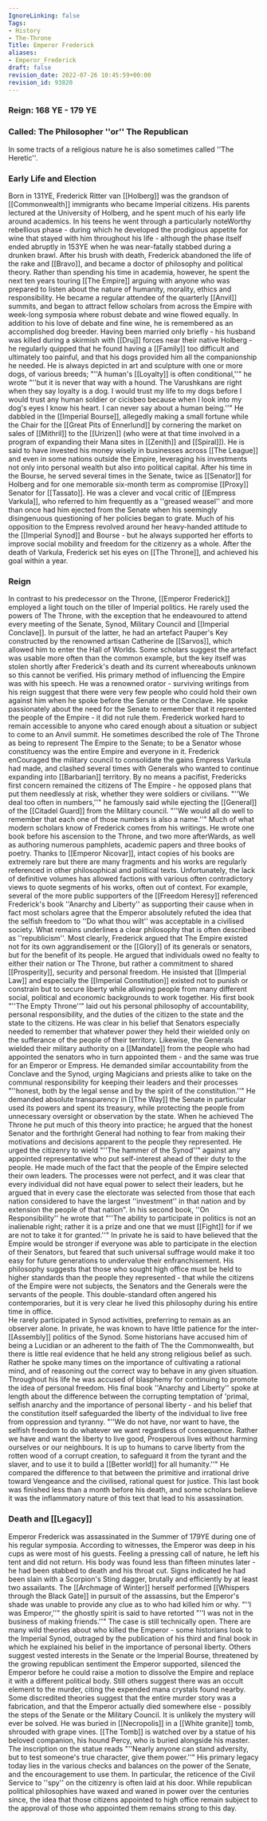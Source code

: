 ```yaml
---
IgnoreLinking: false
Tags:
- History
- The-Throne
Title: Emperor Frederick
aliases:
- Emperor_Frederick
draft: false
revision_date: 2022-07-26 10:45:59+00:00
revision_id: 93820
---
```


### Reign: 168 YE - 179 YE
### Called: The Philosopher ''or'' The Republican
In some tracts of a religious nature he is also sometimes called ''The Heretic''.
### Early Life and Election
Born in 131YE, Frederick Ritter van [[Holberg]] was the grandson of [[Commonwealth]] immigrants who became Imperial citizens. His parents lectured at the University of Holberg, and he spent much of his early life around academics. In his teens he went through a particularly noteWorthy rebellious phase - during which he developed the prodigious appetite for wine that stayed with him throughout his life - although the phase itself ended abruptly in 153YE when he was near-fatally stabbed during a drunken brawl. After his brush with death, Frederick abandoned the life of the rake and [[Bravo]], and became a doctor of philosophy and political theory.
Rather than spending his time in academia, however, he spent the next ten years touring [[The Empire]] arguing with anyone who was prepared to listen about the nature of humanity, morality, ethics and responsibility. He became a regular attendee of the quarterly [[Anvil]] summits, and began to attract fellow scholars from across the Empire with week-long symposia where robust debate and wine flowed equally. In addition to his love of debate and fine wine, he is remembered as an accomplished dog breeder. Having been married only briefly - his husband was killed during a skirmish with [[Druj]] forces near their native Holberg - he regularly quipped that he found having a [[Family]] too difficult and ultimately too painful, and that his dogs provided him all the companionship he needed. He is always depicted in art and sculpture with one or more dogs, of various breeds; "''A human's [[Loyalty]] is often conditional,''" he wrote "''but it is never that way with a hound. The Varushkans are right when they say loyalty is a dog. I would trust my life to my dogs before I would trust any human soldier or cicisbeo because when I look into my dog's eyes I know his heart. I can never say about a human being.''"
He dabbled in the [[Imperial Bourse]], allegedly making a small fortune while the Chair for the [[Great Pits of Ennerlund]] by cornering the market on sales of [[Mithril]] to the [[Urizen]] (who were at that time involved in a program of expanding their Mana sites in [[Zenith]] and [[Spiral]]). He is said to have invested his money wisely in businesses across [[The League]] and even in some nations outside the Empire, leveraging his investments not only into personal wealth but also into political capital.
After his time in the Bourse, he served several times in the Senate, twice as [[Senator]] for Holberg and for one memorable six-month term as compromise [[Proxy]] Senator for [[Tassato]]. He was a clever and vocal critic of [[Empress Varkula]], who referred to him frequently as a ''greased weasel'' and more than once had him ejected from the Senate when his seemingly disingenuous questioning of her policies began to grate. Much of his opposition to the Empress revolved around her heavy-handed attitude to the [[Imperial Synod]] and Bourse - but he always supported her efforts to improve social mobility and freedom for the citizenry as a whole.
After the death of Varkula, Frederick set his eyes on [[The Throne]], and achieved his goal within a year.
### Reign
In contrast to his predecessor on the Throne, [[Emperor Frederick]] employed a light touch on the tiller of Imperial politics. He rarely used the powers of The Throne, with the exception that he endeavoured to attend every meeting of the Senate, Synod, Military Council and [[Imperial Conclave]]. In pursuit of the latter, he had an artefact Pauper's Key constructed by the renowned artisan Catherine de [[Sarvos]], which allowed him to enter the Hall of Worlds. Some scholars suggest the artefact was usable more often than the common example, but the key itself was stolen shortly after Frederick's death and its current whereabouts unknown so this cannot be verified.
His primary method of influencing the Empire was with his speech. He was a renowned orator - surviving writings from his reign suggest that there were very few people who could hold their own against him when he spoke before the Senate or the Conclave. He spoke passionately about the need for the Senate to remember that it represented the people of the Empire - it did not rule them. Frederick worked hard to remain accessible to anyone who cared enough about a situation or subject to come to an Anvil summit. He sometimes described the role of The Throne as being to represent The Empire to the Senate; to be a Senator whose constituency was the entire Empire and everyone in it.
Frederick enCouraged the military council to consolidate the gains Empress Varkula had made, and clashed several times with Generals who wanted to continue expanding into [[Barbarian]] territory. By no means a pacifist, Fredericks first concern remained the citizens of The Empire - he opposed plans that put them needlessly at risk, whether they were soldiers or civilians. "''We deal too often in numbers,''" he famously said while ejecting the [[General]] of the [[Citadel Guard]] from the Military council. "''We would all do well to remember that each one of those numbers is also a name.''" 
Much of what modern scholars know of Frederick comes from his writings. He wrote one book before his ascension to the Throne, and two more afterWards, as well as authoring numerous pamphlets, academic papers and three books of poetry. Thanks to [[Emperor Nicovar]], intact copies of his books are extremely rare but there are many fragments and his works are regularly referenced in other philosophical and political texts. Unfortunately, the lack of definitive volumes has allowed factions with various often contradictory views to quote segments of his works, often out of context. For example, several of the more public supporters of the [[Freedom Heresy]] referenced Frederick's book ''Anarchy and Liberty'' as supporting their cause when in fact most scholars agree that the Emperor absolutely refuted the idea that the selfish freedom to ''Do what thou wilt'' was acceptable in a civilised society.
What remains underlines a clear philosophy that is often described as ''republicism''. Most clearly, Frederick argued that The Empire existed not for its own aggrandisement or the [[Glory]]
of its generals or senators, but for the benefit of its people. He argued that individuals owed no fealty to either their nation or The Throne, but rather a commitment to shared [[Prosperity]], security and personal freedom. He insisted that [[Imperial Law]] and especially the [[Imperial Constitution]] existed not to punish or constrain but to secure liberty while allowing people from many different social, political and economic backgrounds to work together.
His first book "''The Empty Throne''" laid out his personal philosophy of accountability, personal responsibility, and the duties of the citizen to the state and the state to the citizens. He was clear in his belief that Senators especially needed to remember that whatever power they held their wielded only on the sufferance of the people of their territory. Likewise, the Generals wielded their military authority on a [[Mandate]] from the people who had appointed the senators who in turn appointed them - and the same was true for an Emperor or Empress. He demanded similar accountability from the Conclave and the Synod, urging Magicians and priests alike to take on the communal responsibility for keeping their leaders and their processes "''honest, both by the legal sense and by the spirit of the constitution.''" 
He demanded absolute transparency in [[The Way]] the Senate in particular used its powers and spent its treasury, while protecting the people from unnecessary oversight or observation by the state. When he achieved The Throne he put much of this theory into practice; he argued that the honest Senator and the forthright General had nothing to fear from making their motivations and decisions apparent to the people they represented. He urged the citizenry to wield "''The hammer of the Synod''" against any appointed representative who put self-interest ahead of their duty to the people.
He made much of the fact that the people of the Empire selected their own leaders. The processes were not perfect, and it was clear that every individual did not have equal power to select their leaders, but he argued that in every case the electorate was selected from those that each nation considered to have the largest ''investment'' in that nation and by extension the people of that nation". In his second book, ''On Responsibility'' he wrote that "''The ability to participate in politics is not an inalienable right; rather it is a prize and one that we must [[Fight]] for if we are not to take it for granted.''" In private he is said to have believed that the Empire would be stronger if everyone was able to participate in the election of their Senators, but feared that such universal suffrage would make it too easy for future generations to undervalue their enfranchisement.
His philosophy suggests that those who sought high office must be held to higher standards than the people they represented - that while the citizens of the Empire were not subjects, the Senators and the Generals were the servants of the people. This double-standard often angered his contemporaries, but it is very clear he lived this philosophy during his entire time in office.  
He rarely participated in Synod activities, preferring to remain as an observer alone. In private, he was known to have little patience for the inter-[[Assembly]] politics of the Synod. Some historians have accused him of being a Lucidian or an adherent to the faith of The the Commonwealth, but there is little real evidence that he held any strong religious belief as such. Rather he spoke many times on the importance of cultivating a rational mind, and of reasoning out the correct way to behave in any given situation.
Throughout his life he was accused of blasphemy for continuing to promote the idea of personal freedom. His final book ''Anarchy and Liberty'' spoke at length about the difference between the corrupting temptation of 'primal, selfish anarchy and the importance of personal liberty - and his belief that the constitution itself safeguarded the liberty of the individual to live free from oppression and tyranny. "''We do not have, nor want to have, the selfish freedom to do whatever we want regardless of consequence. Rather we have and want the liberty to live good, Prosperous lives without harming ourselves or our neighbours. It is up to humans to carve liberty from the rotten wood of a corrupt creation, to safeguard it from the tyrant and the slaver, and to use it to build a [[Better world]] for all humanity.''" He compared the difference to that between the primitive and irrational drive toward Vengeance and the civilised, rational quest for justice.
This last book was finished less than a month before his death, and some scholars believe it was the inflammatory nature of this text that lead to his assassination.
### Death and [[Legacy]]
Emperor Frederick was assassinated in the Summer of 179YE during one of his regular symposia. According to witnesses, the Emperor was deep in his cups as were most of his guests. Feeling a pressing call of nature, he left his tent and did not return. His body was found less than fifteen minutes later - he had been stabbed to death and his throat cut. Signs indicated he had been slain with a Scorpion's Sting dagger, brutally and efficiently by at least two assailants. The [[Archmage of Winter]] herself performed [[Whispers through the Black Gate]] in pursuit of the assassins, but the Emperor's shade was unable to provide any clue as to who had killed him or why. "''I was Emperor,''" the ghostly spirit is said to have retorted "''I was not in the business of making friends.''"
The case is still technically open. There are many wild theories about who killed the Emperor - some historians look to the Imperial Synod, outraged by the publication of his third and final book in which he explained his belief in the importance of personal liberty. Others suggest vested interests in the Senate or the Imperial Bourse, threatened by the growing republican sentiment the Emperor supported, silenced the Emperor before he could raise a motion to dissolve the Empire and replace it with a different political body. Still others suggest there was an occult element to the murder, citing the expended mana crystals found nearby. Some discredited theories suggest that the entire murder story was a fabrication, and that the Emperor actually died somewhere else - possibly the steps of the Senate or the Military Council. It is unlikely the mystery will ever be solved.
He was buried in [[Necropolis]] in a [[White granite]] tomb, shrouded with grape vines. [[The Tomb]] is watched over by a statue of his beloved companion, his hound Percy, who is buried alongside his master. The inscription on the statue reads "''Nearly anyone can stand adversity, but to test someone's true character, give them power.''"
His primary legacy today lies in the various checks and balances on the power of the Senate, and the encouragement to use them. In particular, the reticence of the Civil Service to ''spy'' on the citizenry is often laid at his door. While republican political philosophies have waxed and waned in power over the centuries since, the idea that those citizens appointed to high office remain subject to the approval of those who appointed them remains strong to this day.